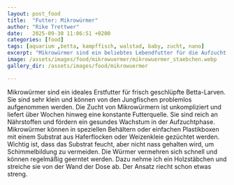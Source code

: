 ```yaml
---
layout: post_food
title:  "Futter: Mikrowürmer"
author: "Rike Trettwer"
date:   2025-09-30 11:06:51 +0200
categories: [food]
tags: [aquarium ,betta, kampffisch, walstad, baby, zucht, nano]
excerpt: "Mikrowürmer sind ein beliebtes Lebendfutter für die Aufzucht von Jungfischen, da sie sehr klein, nahrhaft und einfach zu züchten sind."
image: /assets/images/food/mikrowuermer/mikrowuermer_staebchen.webp
gallery_dir: /assets/images/food/mikrowuermer

---
```










Mikrowürmer sind ein ideales Erstfutter für frisch geschlüpfte Betta-Larven. Sie sind sehr klein und können von den Jungfischen problemlos aufgenommen werden. Die Zucht von Mikrowürmern ist unkompliziert und liefert über Wochen hinweg eine konstante Futterquelle. Sie sind reich an Nährstoffen und fördern ein gesundes Wachstum in der Aufzuchtphase.
Mikrowürmer können in speziellen Behältern oder einfachen Plastikboxen mit einem Substrat aus Haferflocken oder Weizenkleie gezüchtet werden. Wichtig ist, dass das Substrat feucht, aber nicht nass gehalten wird, um Schimmelbildung zu vermeiden. Die Würmer vermehren sich schnell und können regelmäßig geerntet werden. Dazu nehme ich ein Holzstäbchen und streiche sie von der Wand der Dose ab.
Der Ansatz riecht schon etwas streng.

